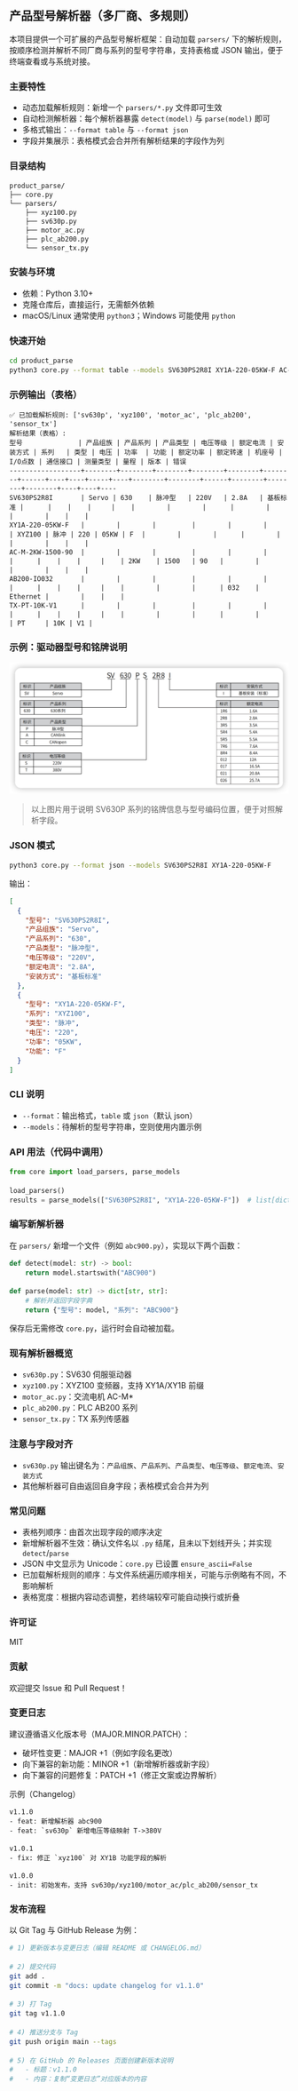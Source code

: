 ## 产品型号解析器（多厂商、多规则）

本项目提供一个可扩展的产品型号解析框架：自动加载 `parsers/` 下的解析规则，按顺序检测并解析不同厂商与系列的型号字符串，支持表格或 JSON 输出，便于终端查看或与系统对接。

### 主要特性
- 动态加载解析规则：新增一个 `parsers/*.py` 文件即可生效
- 自动检测解析器：每个解析器暴露 `detect(model)` 与 `parse(model)` 即可
- 多格式输出：`--format table` 与 `--format json`
- 字段并集展示：表格模式会合并所有解析结果的字段作为列

### 目录结构
```text
product_parse/
├── core.py
└── parsers/
    ├── xyz100.py
    ├── sv630p.py
    ├── motor_ac.py
    ├── plc_ab200.py
    └── sensor_tx.py
```

### 安装与环境
- 依赖：Python 3.10+
- 克隆仓库后，直接运行，无需额外依赖
- macOS/Linux 通常使用 `python3`；Windows 可能使用 `python`

### 快速开始
```bash
cd product_parse
python3 core.py --format table --models SV630PS2R8I XY1A-220-05KW-F AC-M-2KW-1500-90 AB200-IO032 TX-PT-10K-V1
```

### 示例输出（表格）
```text
✅ 已加载解析规则: ['sv630p', 'xyz100', 'motor_ac', 'plc_ab200', 'sensor_tx']
解析结果（表格）:
型号              | 产品组族 | 产品系列 | 产品类型 | 电压等级 | 额定电流 | 安装方式 | 系列   | 类型 | 电压 | 功率  | 功能 | 额定功率 | 额定转速 | 机座号 | I/O点数 | 通信接口 | 测量类型 | 量程 | 版本 | 错误
------------------+--------+--------+--------+--------+--------+--------+------+----+----+-----+----+--------+--------+------+--------+--------+--------+----+----+----
SV630PS2R8I       | Servo | 630    | 脉冲型   | 220V   | 2.8A   | 基板标准 |      |    |    |     |    |        |        |      |        |        |        |    |    |    
XY1A-220-05KW-F   |        |        |         |        |        |        | XYZ100 | 脉冲 | 220 | 05KW | F  |        |        |      |        |        |        |    |    |    
AC-M-2KW-1500-90  |        |        |         |        |        |        |      |    |    |     |    | 2KW    | 1500   | 90   |        |        |        |    |    |    
AB200-IO032       |        |        |         |        |        |        |      |    |    |     |    |        |        |      | 032    | Ethernet |        |    |    |    
TX-PT-10K-V1      |        |        |         |        |        |        |      |    |    |     |    |        |        |      |        |        | PT     | 10K | V1 |    
```

### 示例：驱动器型号和铭牌说明

![SV630P 驱动器铭牌示例](pic/SV630P.png)

> 以上图片用于说明 SV630P 系列的铭牌信息与型号编码位置，便于对照解析字段。

### JSON 模式
```bash
python3 core.py --format json --models SV630PS2R8I XY1A-220-05KW-F
```
输出：
```json
[
  {
    "型号": "SV630PS2R8I",
    "产品组族": "Servo",
    "产品系列": "630",
    "产品类型": "脉冲型",
    "电压等级": "220V",
    "额定电流": "2.8A",
    "安装方式": "基板标准"
  },
  {
    "型号": "XY1A-220-05KW-F",
    "系列": "XYZ100",
    "类型": "脉冲",
    "电压": "220",
    "功率": "05KW",
    "功能": "F"
  }
]
```

### CLI 说明
- `--format`：输出格式，`table` 或 `json`（默认 json）
- `--models`：待解析的型号字符串，空则使用内置示例

### API 用法（代码中调用）
```python
from core import load_parsers, parse_models

load_parsers()
results = parse_models(["SV630PS2R8I", "XY1A-220-05KW-F"])  # list[dict]
```

### 编写新解析器
在 `parsers/` 新增一个文件（例如 `abc900.py`），实现以下两个函数：
```python
def detect(model: str) -> bool:
    return model.startswith("ABC900")

def parse(model: str) -> dict[str, str]:
    # 解析并返回字段字典
    return {"型号": model, "系列": "ABC900"}
```
保存后无需修改 `core.py`，运行时会自动被加载。

### 现有解析器概览
- `sv630p.py`：SV630 伺服驱动器
- `xyz100.py`：XYZ100 变频器，支持 XY1A/XY1B 前缀
- `motor_ac.py`：交流电机 AC-M*
- `plc_ab200.py`：PLC AB200 系列
- `sensor_tx.py`：TX 系列传感器

### 注意与字段对齐
- `sv630p.py` 输出键名为：`产品组族`、`产品系列`、`产品类型`、`电压等级`、`额定电流`、`安装方式`
- 其他解析器可自由返回自身字段；表格模式会合并为列

### 常见问题
- 表格列顺序：由首次出现字段的顺序决定
- 新增解析器不生效：确认文件名以 `.py` 结尾，且未以下划线开头；并实现 `detect`/`parse`
- JSON 中文显示为 Unicode：`core.py` 已设置 `ensure_ascii=False`
- 已加载解析规则的顺序：与文件系统遍历顺序相关，可能与示例略有不同，不影响解析
- 表格宽度：根据内容动态调整，若终端较窄可能自动换行或折叠

### 许可证
MIT

### 贡献
欢迎提交 Issue 和 Pull Request！



### 变更日志
建议遵循语义化版本号（MAJOR.MINOR.PATCH）：
- 破坏性变更：MAJOR +1（例如字段名更改）
- 向下兼容的新功能：MINOR +1（新增解析器或新字段）
- 向下兼容的问题修复：PATCH +1（修正文案或边界解析）

示例（Changelog）
```text
v1.1.0
- feat: 新增解析器 abc900
- feat: `sv630p` 新增电压等级映射 T->380V

v1.0.1
- fix: 修正 `xyz100` 对 XY1B 功能字段的解析

v1.0.0
- init: 初始发布，支持 sv630p/xyz100/motor_ac/plc_ab200/sensor_tx
```

### 发布流程
以 Git Tag 与 GitHub Release 为例：
```bash
# 1) 更新版本与变更日志（编辑 README 或 CHANGELOG.md）

# 2) 提交代码
git add .
git commit -m "docs: update changelog for v1.1.0"

# 3) 打 Tag
git tag v1.1.0

# 4) 推送分支与 Tag
git push origin main --tags

# 5) 在 GitHub 的 Releases 页面创建新版本说明
#   - 标题：v1.1.0
#   - 内容：复制“变更日志”对应版本的内容
```

